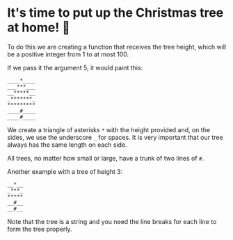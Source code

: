# It's time to put up the Christmas tree at home! 🎄

To do this we are creating a function that receives the tree height, which will be a positive integer from 1 to at most 100.

If we pass it the argument 5, it would paint this:

```
____*____
___***___
__*****__
_*******_
*********
____#____
____#____
```

We create a triangle of asterisks ```*``` with the height provided and, on the sides, we use the underscore ```_``` for spaces. It is very important that our tree always has the same length on each side.

All trees, no matter how small or large, have a trunk of two lines of ```#```.

Another example with a tree of height 3:

```
__*__
_***_
*****
__#__
__#__
```

Note that the tree is a string and you need the line breaks for each line to form the tree properly.



